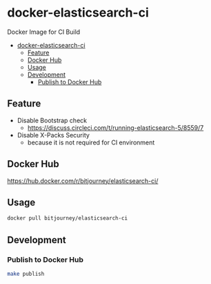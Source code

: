 # docker-elasticsearch-ci

Docker Image for CI Build

<!-- TOC -->

- [docker-elasticsearch-ci](#docker-elasticsearch-ci)
  - [Feature](#feature)
  - [Docker Hub](#docker-hub)
  - [Usage](#usage)
  - [Development](#development)
    - [Publish to Docker Hub](#publish-to-docker-hub)

<!-- /TOC -->
<!-- TOC generated by https://marketplace.visualstudio.com/items?itemName=AlanWalk.markdown-toc -->

## Feature

- Disable Bootstrap check
  - https://discuss.circleci.com/t/running-elasticsearch-5/8559/7
- Disable X-Packs Security
  - because it is not required for CI environment

## Docker Hub

https://hub.docker.com/r/bitjourney/elasticsearch-ci/

## Usage

```sh
docker pull bitjourney/elasticsearch-ci
```

## Development

### Publish to Docker Hub

```sh
make publish
```
